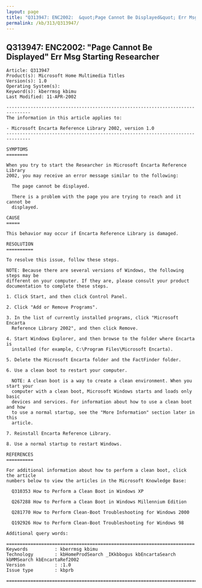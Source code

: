 ```yaml
---
layout: page
title: "Q313947: ENC2002:  &quot;Page Cannot Be Displayed&quot; Err Msg Starting Researcher"
permalink: /kb/313/Q313947/
---
```


## Q313947: ENC2002:  &quot;Page Cannot Be Displayed&quot; Err Msg Starting Researcher

	Article: Q313947
	Product(s): Microsoft Home Multimedia Titles
	Version(s): 1.0
	Operating System(s): 
	Keyword(s): kberrmsg kbimu
	Last Modified: 11-APR-2002
	
	-------------------------------------------------------------------------------
	The information in this article applies to:
	
	- Microsoft Encarta Reference Library 2002, version 1.0 
	-------------------------------------------------------------------------------
	
	SYMPTOMS
	========
	
	When you try to start the Researcher in Microsoft Encarta Reference Library
	2002, you may receive an error message similar to the following:
	
	  The page cannot be displayed.
	
	  There is a problem with the page you are trying to reach and it cannot be
	  displayed.
	
	CAUSE
	=====
	
	This behavior may occur if Encarta Reference Library is damaged.
	
	RESOLUTION
	==========
	
	To resolve this issue, follow these steps.
	
	NOTE: Because there are several versions of Windows, the following steps may be
	different on your computer. If they are, please consult your product
	documentation to complete these steps.
	
	1. Click Start, and then click Control Panel.
	
	2. Click "Add or Remove Programs".
	
	3. In the list of currently installed programs, click "Microsoft Encarta
	  Reference Library 2002", and then click Remove.
	
	4. Start Windows Explorer, and then browse to the folder where Encarta is
	  installed (for example, C:\Program Files\Microsoft Encarta).
	
	5. Delete the Microsoft Encarta folder and the FactFinder folder.
	
	6. Use a clean boot to restart your computer.
	
	  NOTE: A clean boot is a way to create a clean environment. When you start your
	  computer with a clean boot, Microsoft Windows starts and loads only basic
	  devices and services. For information about how to use a clean boot and how
	  to use a normal startup, see the "More Information" section later in this
	  article.
	
	7. Reinstall Encarta Reference Library.
	
	8. Use a normal startup to restart Windows.
	
	REFERENCES
	==========
	
	For additional information about how to perform a clean boot, click the article
	numbers below to view the articles in the Microsoft Knowledge Base:
	
	  Q310353 How to Perform a Clean Boot in Windows XP
	
	  Q267288 How to Perform a Clean Boot in Windows Millennium Edition
	
	  Q281770 How to Perform Clean-Boot Troubleshooting for Windows 2000
	
	  Q192926 How to Perform Clean-Boot Troubleshooting for Windows 98
	
	Additional query words:
	
	======================================================================
	Keywords          : kberrmsg kbimu 
	Technology        : kbHomeProdSearch _IKkbbogus kbEncartaSearch kbMMSearch kbEncartaRef2002
	Version           : :1.0
	Issue type        : kbprb
	
	=============================================================================
	

